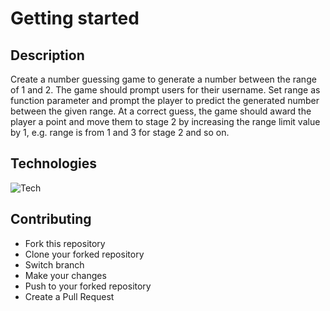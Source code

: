 # Getting started

## Description

Create a number guessing game to generate a number between the range of 1 and 2. The game should prompt users for their username.
Set range as function parameter and prompt the player to predict the generated number between the given range. At a correct guess, the game should award the player a point and move them to stage 2 by increasing the range limit value by 1, e.g. range is from 1 and 3 for stage 2 and so on.


## Technologies

![Tech](https://img.shields.io/badge/Nodejs-34562l?style=for-the-badge&logo=Node.js&logoColor=white)

## Contributing

* Fork this repository
* Clone your forked repository
* Switch branch
* Make your changes
* Push to your forked repository
* Create a Pull Request


  
